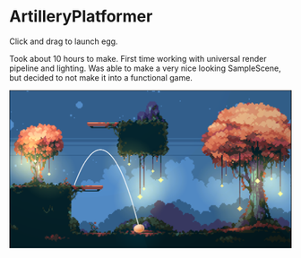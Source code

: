 # ArtilleryPlatformer
Click and drag to launch egg.

Took about 10 hours to make. First time working with universal render pipeline and lighting. Was able to make a very nice looking SampleScene, but decided to not make it into a functional game.

![alt text](Assets/Sprites/pic.png?raw=true "Title")
